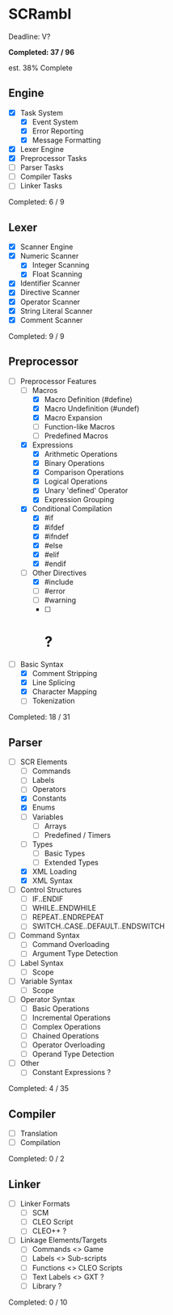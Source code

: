 # SCRambl

Deadline: V?

**Completed: 37 / 96**

est. 38% Complete

## Engine ##
- [x] Task System
	- [x] Event System
	- [x] Error Reporting
	- [x] Message Formatting
- [x] Lexer Engine
- [x] Preprocessor Tasks
- [ ] Parser Tasks
- [ ] Compiler Tasks
- [ ] Linker Tasks

Completed: 6 / 9

## Lexer ##
- [x] Scanner Engine
- [x] Numeric Scanner
	- [x] Integer Scanning
	- [x] Float Scanning
- [x] Identifier Scanner
- [x] Directive Scanner
- [x] Operator Scanner
- [x] String Literal Scanner
- [x] Comment Scanner

Completed: 9 / 9

## Preprocessor ##
- [ ] Preprocessor Features
	- [ ] Macros
		- [x] Macro Definition (#define)
		- [x] Macro Undefinition (#undef)
		- [x] Macro Expansion
		- [ ] Function-like Macros
		- [ ] Predefined Macros
	- [x] Expressions
		- [x] Arithmetic Operations
		- [x] Binary Operations
		- [x] Comparison Operations
		- [x] Logical Operations
		- [x] Unary 'defined' Operator
		- [x] Expression Grouping
	- [x] Conditional Compilation
		- [x] #if
		- [x] #ifdef
		- [x] #ifndef
		- [x] #else
		- [x] #elif
		- [x] #endif
	- [ ] Other Directives
		- [x] #include
		- [ ] #error
		- [ ] #warning
		- [ ] # ?
- [ ] Basic Syntax
	- [x] Comment Stripping
	- [x] Line Splicing
	- [x] Character Mapping
	- [ ] Tokenization

Completed: 18 / 31

## Parser ##
- [ ] SCR Elements
	- [ ] Commands
	- [ ] Labels
	- [ ] Operators
	- [x] Constants
	- [x] Enums
	- [ ] Variables
		- [ ] Arrays
		- [ ] Predefined / Timers
	- [ ] Types
		- [ ] Basic Types
		- [ ] Extended Types
	- [x] XML Loading
	- [x] XML Syntax
- [ ] Control Structures
	- [ ] IF..ENDIF
	- [ ] WHILE..ENDWHILE
	- [ ] REPEAT..ENDREPEAT
	- [ ] SWITCH..CASE..DEFAULT..ENDSWITCH
- [ ] Command Syntax
	- [ ] Command Overloading
	- [ ] Argument Type Detection
- [ ] Label Syntax
	- [ ] Scope
- [ ] Variable Syntax
	- [ ] Scope
- [ ] Operator Syntax
	- [ ] Basic Operations
	- [ ] Incremental Operations
	- [ ] Complex Operations
	- [ ] Chained Operations
	- [ ] Operator Overloading
	- [ ] Operand Type Detection
- [ ] Other
	- [ ] Constant Expressions ?

Completed: 4 / 35

## Compiler ##
- [ ] Translation
- [ ] Compilation

Completed: 0 / 2

## Linker ##
- [ ] Linker Formats
	- [ ] SCM
	- [ ] CLEO Script
	- [ ] CLEO++ ?
- [ ] Linkage Elements/Targets
	- [ ] Commands <> Game
	- [ ] Labels <> Sub-scripts
	- [ ] Functions <> CLEO Scripts
	- [ ] Text Labels <> GXT ?
	- [ ] Library ?

Completed: 0 / 10